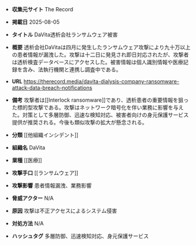 - **収集元サイト**
The Record

- **掲載日**
2025-08-05

- **タイトル**
DaVita透析会社ランサムウェア被害

- **概要**
透析会社DaVitaは四月に発生したランサムウェア攻撃により九十万以上の患者情報が漏洩した。攻撃は十二日に発見され即日対応されたが、攻撃者は透析検査データベースにアクセスした。被害情報は個人識別情報や医療記録を含み、法執行機関と連携し調査中である。

- **URL**
https://therecord.media/davita-dialysis-company-ransomware-attack-data-breach-notifications

- **備考**
攻撃者は[[Interlock ransomware]]であり、透析患者の重要情報を狙った標的型攻撃である。攻撃はネットワーク暗号化を伴い業務に影響を与えた。対策として多層防御、迅速な検知対応、被害者向けの身元保護サービス提供が推奨される。今後も類似攻撃の拡大が懸念される。

- **分類**
[[他組織インシデント]]

- **組織名**
DaVita

- **業種**
[[医療]]

- **攻撃手口**
[[ランサムウェア]]

- **攻撃影響**
患者情報漏洩、業務影響

- **脅威アクター**
N/A

- **原因**
攻撃は不正アクセスによるシステム侵害

- **対処方法**
N/A

- **ハッシュタグ**
多層防御、迅速検知対応、身元保護サービス
